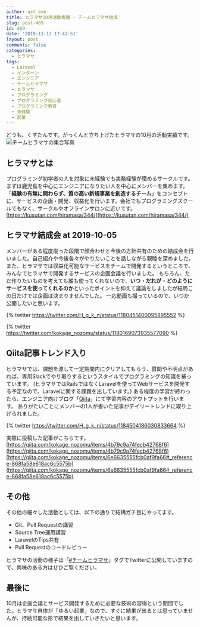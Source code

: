 ```yaml
---
author: qst_exe
title: ヒラマサ10月活動実績 - チームヒラマサ結成！
slug: post-469
id: 469
date: '2019-11-13 17:42:51'
layout: post
comments: false
categories:
  - ヒラマサ
tags:
  - Laravel
  - インターン
  - エンジニア
  - チームヒラマサ
  - ヒラマサ
  - プログラミング
  - プログラミング初心者
  - プログラミング教育
  - 未経験
  - 起業
---
```


どうも、くすたんです。がっくんと立ち上げたヒラマサの10月の活動実績です。 ![チームヒラマサの集合写真](https://kusutan.com/wp-content/uploads/2019/11/841b1f6d-eghosjlvaaacfcv-1024x768.jpeg)

## ヒラマサとは

<span class="pinkline">プログラミング初学者の人を対象に未経験でも実務経験が積める</span>サークルです。まずは鹿児島を中心にエンジニアになりたい人を中心にメンバーを集めます。 「<span class="pinkline" style="font-weight: bold;">経験の有無に関わらず、質の高い新規事業を創造するチーム</span>」をコンセプトに、サービスの企画・開発、収益化を行います。会社でもプログラミングスクールでもなく、サークルやオフラインサロンに近いです。 [https://kusutan.com/hiramasa/344/](https://kusutan.com/hiramasa/344/)

## ヒラマサ結成会 at 2019-10-05

メンバーがある程度揃った段階で顔合わせと今後の方針共有のための結成会を行いました。自己紹介や今後各々がやりたいことを話しながら親睦を深めました。 また、ヒラマサでは<span class="pinkline">収益化可能なサービスをチームで開発する</span>というところで、みんなでヒラマサで開発するサービスの企画会議を行いました。 もちろん、ただ作りたいものを考えても誰も使ってくれないので、<span class="pinkline" style="font-weight: bold;">いつ・だれが・どのようにサービスを使ってくれるのか</span>といったポイントを抑えて議論をしましたが結局この日だけでは企画は決まりませんでした。 一応動画も撮っているので、いつか公開したいと思います。 

{% twitter https://twitter.com/H_g_k_n/status/1180451400095895552 %}

{% twitter https://twitter.com/kokage_nozomu/status/1180169073935577090 %}

## Qiita記事トレンド入り

ヒラマサでは、課題を渡して一定期間内にクリアしてもらう、質問や不明点があれば、専用Slackでやり取りするというスタイルでプログラミングの知識を補っています。 (ヒラマサではRailsではなくLaravelを使ってWebサービスを開発する予定なので、Laravelに関する課題を出しています。) ある程度の学習が終わったら、エンジニア向けブログ「[Qiita](https://qiita.com/)」にて学習内容のアウトプットを行います。 ありがたいことにメンバーの1人が書いた記事がデイリートレンドに取り上げられました。 

{% twitter https://twitter.com/H_g_k_n/status/1184504186030833664 %} 

実際に投稿した記事がこちらです。 [https://qiita.com/kokage_nozomu/items/4b79c9a74fecb42768f6](https://qiita.com/kokage_nozomu/items/4b79c9a74fecb42768f6) [https://qiita.com/kokage_nozomu/items/6e6635555fcb0af9fa66#_reference-868fa58e618ac6c5575b](https://qiita.com/kokage_nozomu/items/6e6635555fcb0af9fa66#_reference-868fa58e618ac6c5575b)

## その他

その他の細々した活動としては、以下の通りで結構ガチ目にやってます。

<div class="background-filter">

*   Git、Pull Requestの講習
*   Source Tree運用講習
*   LaravelのTips共有
*   Pull Requestのコードレビュー

</div>

ヒラマサの活動の様子は「[#チームヒラマサ](https://twitter.com/search?q=%23チームヒラマサ)」タグでTwitterに公開していますので、興味のある方はぜひご覧ください。

## 最後に

10月は企画会議とサービス開発するために必要な技術の習得という期間でした。<span class="pinkline">ヒラマサ自体が「ゆるい起業」</span>なので、すぐに結果が出るとは思っていませんが、持続可能な形で結果を出していきたいと思います。
